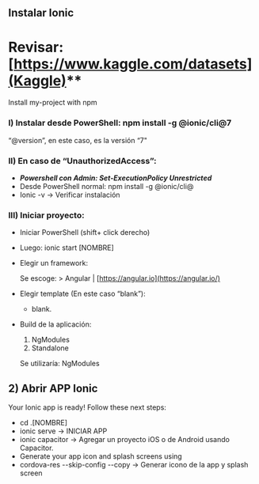 
## Instalar Ionic
# Revisar: [https://www.kaggle.com/datasets](Kaggle)**
Install my-project with npm

### I) Instalar desde PowerShell: npm install -g @ionic/cli@7

“@version”, en este caso, es la versión “7" 

### II) En caso de “UnauthorizedAccess”:

- ***Powershell con Admin: Set-ExecutionPolicy Unrestricted***
- Desde PowerShell normal: npm install -g @ionic/cli@
- Ionic -v → Verificar instalación

### III) Iniciar proyecto:

- Iniciar PowerShell (shift+ click derecho)
- Luego: ionic start [NOMBRE]

- Elegir un framework:
    
    Se escoge: > Angular | [https://angular.io](https://angular.io/)
    
- Elegir template (En este caso “blank”):
    - blank.
- Build de la aplicación:
    
    1) NgModules
    2) Standalone
    
    Se utilizaría: NgModules
    

## 2) Abrir APP Ionic

Your Ionic app is ready! Follow these next steps:

- cd .\[NOMBRE]
- ionic serve → INICIAR APP
- ionic capacitor → Agregar  un proyecto iOS o de Android usando Capacitor.
- Generate your app icon and splash screens using
- cordova-res --skip-config --copy → Generar icono de la app y splash screen
